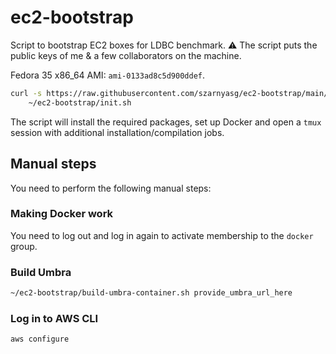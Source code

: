 # ec2-bootstrap

Script to bootstrap EC2 boxes for LDBC benchmark.
:warning: The script puts the public keys of me & a few collaborators on the machine.

Fedora 35 x86_64 AMI: `ami-0133ad8c5d900ddef`.

```bash
curl -s https://raw.githubusercontent.com/szarnyasg/ec2-bootstrap/main/bootstrap.sh | bash && \
    ~/ec2-bootstrap/init.sh
```

The script will install the required packages, set up Docker and open a `tmux` session with additional installation/compilation jobs.

## Manual steps

You need to perform the following manual steps:

### Making Docker work

You need to log out and log in again to activate membership to the `docker` group.

### Build Umbra

```bash
~/ec2-bootstrap/build-umbra-container.sh provide_umbra_url_here
```

### Log in to AWS CLI

```bash
aws configure
```
